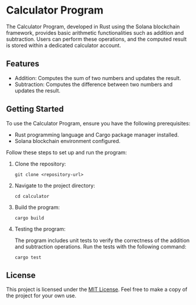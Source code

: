 # Calculator Program

The Calculator Program, developed in Rust using the Solana blockchain framework, provides basic arithmetic functionalities such as addition and subtraction. Users can perform these operations, and the computed result is stored within a dedicated calculator account.

## Features

- Addition: Computes the sum of two numbers and updates the result.
- Subtraction: Computes the difference between two numbers and updates the result.

## Getting Started

To use the Calculator Program, ensure you have the following prerequisites:

- Rust programming language and Cargo package manager installed.
- Solana blockchain environment configured.

Follow these steps to set up and run the program:

1. Clone the repository:

   ```shell
   git clone <repository-url>
   ```

2. Navigate to the project directory:

   ```shell
   cd calculator
   ```

3. Build the program:

   ```shell
   cargo build
   ```

4. Testing the program:
   
   The program includes unit tests to verify the correctness of the addition and subtraction operations. Run the tests with the following command:

   ```shell
   cargo test
   ```

## License

This project is licensed under the [MIT License](LICENSE). Feel free to make a copy of the project for your own use.
